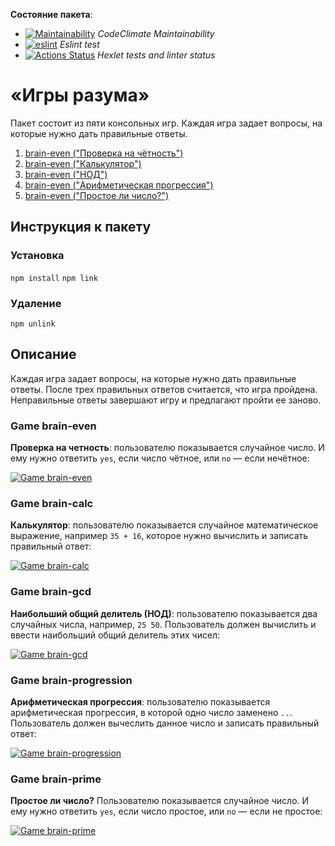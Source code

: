 **Состояние пакета**:

* [![Maintainability](https://api.codeclimate.com/v1/badges/39f2e83b599e7dd82866/maintainability)](https://codeclimate.com/github/AlexanderSyreyschikov/frontend-project-lvl1/maintainability) *CodeClimate Maintainability*
* [![eslint](https://github.com/AlexanderSyreyschikov/frontend-project-lvl1/workflows/eslint/badge.svg)](https://github.com/AlexanderSyreyschikov/frontend-project-lvl1/actions) *Eslint test*
* [![Actions Status](https://github.com/AlexanderSyreyschikov/frontend-project-lvl1/workflows/hexlet-check/badge.svg)](https://github.com/AlexanderSyreyschikov/frontend-project-lvl1/actions) *Hexlet tests and linter status*

# «Игры разума» 

Пакет состоит из пяти консольных игр. 
Каждая игра задает вопросы, на которые нужно дать правильные ответы.

1. [brain-even ("Проверка на чётность")]('#game-brain-even')
2. [brain-even ("Калькулятор")]('#game-brain-calc')
3. [brain-even ("НОД")]('#game-brain-gcd')
4. [brain-even ("Арифметическая прогрессия")]('#game-brain-progression')
5. [brain-even ("Простое ли число?")]('#game-brain-prime')

## Инструкция к пакету
### Установка

`npm install`
`npm link`

### Удаление

`npm unlink`

## Описание
Каждая игра задает вопросы, на которые нужно дать правильные ответы. После трех правильных ответов считается, что игра пройдена. 
Неправильные ответы завершают игру и предлагают пройти ее заново.

### Game brain-even 
**Проверка на четность**: пользователю показывается случайное число. И ему нужно ответить `yes`, если число чётное, или `no` — если нечётное:

[![Game brain-even ](https://asciinema.org/a/gBGy9OpYMKqljxthVIH0QIZe8.svg)](https://asciinema.org/a/gBGy9OpYMKqljxthVIH0QIZe8)

### Game brain-calc
**Калькулятор**: пользователю показывается случайное математическое выражение, например `35 + 16`, которое нужно вычислить и записать правильный ответ:

[![Game brain-calc ](https://asciinema.org/a/7mhZUHSQfciNsFEPPS84wiz04.svg)](https://asciinema.org/a/7mhZUHSQfciNsFEPPS84wiz04)

### Game brain-gcd 
**Наибольший общий делитель (НОД)**: пользователю показывается два случайных числа, например, `25 50`. Пользователь должен вычислить и ввести наибольший общий делитель этих чисел:

[![Game brain-gcd ](https://asciinema.org/a/YLDRcodMWv43HeBK0NaHiU9Fg.svg)](https://asciinema.org/a/YLDRcodMWv43HeBK0NaHiU9Fg)

### Game brain-progression 
**Арифметическая прогрессия**: пользователю показывается арифметическая прогрессия, в которой одно число заменено `..`. Пользователь должен вычеслить данное число и записать правильный ответ:

[![Game brain-progression ](https://asciinema.org/a/tONtSHaxgywa27MWs8DeM3X26.svg)](https://asciinema.org/a/tONtSHaxgywa27MWs8DeM3X26)

### Game brain-prime 
**Простое ли число?** Пользователю показывается случайное число. И ему нужно ответить `yes`, если число простое, или `no` — если не простое:

[![Game brain-prime ](https://asciinema.org/a/0tZk7A0c3caUpdQjrr4lJVnXV.svg)](https://asciinema.org/a/0tZk7A0c3caUpdQjrr4lJVnXV)
